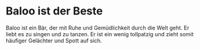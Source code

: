 # Baloo ist der Beste
Baloo ist ein Bär, der mit Ruhe und Gemüdlichkeit durch die Welt geht. Er liebt es zu singen und zu tanzen. Er ist ein wenig tollpatzig und zieht somit häufiger Gelächter und Spott auf sich.

